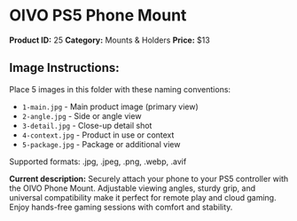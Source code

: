 # OIVO PS5 Phone Mount

**Product ID:** 25
**Category:** Mounts & Holders
**Price:** $13

## Image Instructions:
Place 5 images in this folder with these naming conventions:
- `1-main.jpg` - Main product image (primary view)
- `2-angle.jpg` - Side or angle view
- `3-detail.jpg` - Close-up detail shot
- `4-context.jpg` - Product in use or context
- `5-package.jpg` - Package or additional view

Supported formats: .jpg, .jpeg, .png, .webp, .avif

**Current description:**
Securely attach your phone to your PS5 controller with the OIVO Phone
          Mount. Adjustable viewing angles, sturdy grip, and universal
          compatibility make it perfect for remote play and cloud gaming. Enjoy
          hands-free gaming sessions with comfort and stability.
